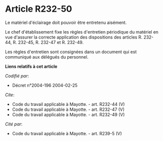 # Article R232-50

Le matériel d'éclairage doit pouvoir être entretenu aisément. 

Le chef d'établissement fixe les règles d'entretien périodique du matériel en vue d'assurer la correcte application des
dispositions des articles R. 232-44, R. 232-45, R. 232-47 et R. 232-49. 

Les règles d'entretien sont consignées dans un document qui est communiqué aux délégués du personnel.

**Liens relatifs à cet article**

_Codifié par_:

  - Décret n°2004-196 2004-02-25

_Cite_:

  - Code du travail applicable à Mayotte. - art. R232-44 (V)
  - Code du travail applicable à Mayotte. - art. R232-47 (V)
  - Code du travail applicable à Mayotte. - art. R232-49 (V)

_Cité par_:

  - Code du travail applicable à Mayotte. - art. R239-5 (V)
